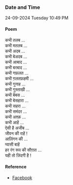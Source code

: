 ### Date and Time

24-09-2024 Tuesday 10:49 PM

#### Poem

कभी तलब … <br />
कभी मतलब … <br />
कभी अदब … <br />
कभी बेअदब … <br />
कभी आबाद … <br />
कभी बरबाद … <br />
कभी गफ़लत … <br />
कभी ग़लतफ़हमी … <br />
कभी गुनाह … <br />
कभी गुस्ताखी … <br />
कभी बेबस … <br />
कभी बेसहारा … <br />
कभी सहरा … <br />
कभी समंदर … <br />
कभी अश्क़ … <br />
कभी आहें … <br />
ऐसी है अजीब … <br />
जीवन की राहें ! <br />
आलिंगन की … <br />
प्यासी बाहें <br />
हर रंग रूप की सौग़ात … <br />
यही तो ज़िंदगी है !

#### Reference

* [Facebook](https://www.facebook.com/share/v/qLKe4p81XY6sp6p3/?mibextid=xfxF2i)
